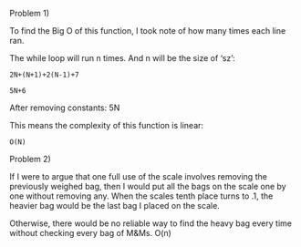Problem 1) 

To find the Big O of this function, I took note of how many times each line ran.  

The while loop will run n times. And n will be the size of ‘sz’: 

	2N+(N+1)+2(N-1)+7 
	
	5N+6 

After removing constants:
	5N

This means the complexity of this function is linear: 

	O(N) 

 

Problem 2) 

If I were to argue that one full use of the scale involves removing the previously weighed bag, then I would put all the bags on the scale one by one without removing any. When the scales tenth place turns to .1, the heavier bag would be the last bag I placed on the scale. 

Otherwise, there would be no reliable way to find the heavy bag every time without checking every bag of M&Ms. O(n) 
